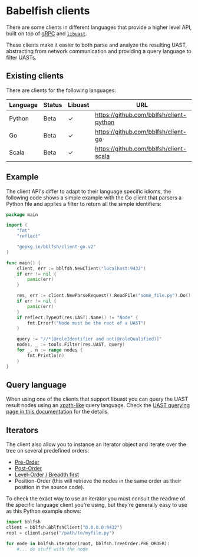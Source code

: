 # Babelfish clients

There are some clients in different languages that provide a higher level API,
built on top of [gRPC](https://grpc.io) and [`libuast`](https://github.com/bblfsh/libuast).

These clients make it easier to both parse and analyze the resulting UAST,
abstracting from network communication and providing a query language to
filter UASTs.

## Existing clients

There are clients for the following languages:

| Language | Status | Libuast | URL                                     |
| -------- | ------ | ------- | --------------------------------------- |
| Python   | Beta   | ✓       | https://github.com/bblfsh/client-python |
| Go       | Beta   | ✓       | https://github.com/bblfsh/client-go     |
| Scala    | Beta   | ✓       | https://github.com/bblfsh/client-scala  |

## Example

The client API's differ to adapt to their language specific idioms, the following
code shows a simple example with the Go client that parsers a Python file
and applies a filter to return all the simple identifiers:

```go
package main

import (
	"fmt"
	"reflect"

	"gopkg.in/bblfsh/client-go.v2"
)

func main() {
	client, err := bblfsh.NewClient("localhost:9432")
	if err != nil {
		panic(err)
	}

	res, err := client.NewParseRequest().ReadFile("some_file.py").Do()
	if err != nil {
		panic(err)
	}
	if reflect.TypeOf(res.UAST).Name() != "Node" {
		fmt.Errorf("Node must be the root of a UAST")
	}

	query := "//*[@roleIdentifier and not(@roleQualified)]"
	nodes, _ := tools.Filter(res.UAST, query)
	for _, n := range nodes {
		fmt.Println(n)
	}
}
```

## Query language

When using one of the clients that support libuast you can query the UAST result
nodes using an [xpath-like](https://www.w3.org/TR/xpath/) query language. Check
the [UAST querying page in this documentation](uast-querying.md) for the
details.

## Iterators

The client also allow you to instance an Iterator object and iterate over the
tree on several predefined orders:

- [Pre-Order](https://en.wikipedia.org/wiki/Tree_traversal#Pre-order)
- [Post-Order](https://en.wikipedia.org/wiki/Tree_traversal#Post-order)
- [Level-Order / Breadth first](https://en.wikipedia.org/wiki/Tree_traversal#Breadth-first_search)
- Position-Order (this will retrieve the nodes in the same order as their 
  position in the source code).

To check the exact way to use an iterator you must consult the readme of the 
specific language client you're using, but they're generally easy to use as 
this Python example shows:

```python
import bblfsh
client = bblfsh.BblfshClient("0.0.0.0:9432")
root = client.parse("/path/to/myfile.py")

for node in bblfsh.iterator(root, bblfsh.TreeOrder.PRE_ORDER):
	#... do stuff with the node
```
